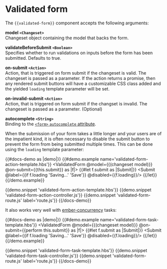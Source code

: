 # Validated form

The `{{validated-form}}` component accepts the following arguments:

**model `<Changeset>`**  
Changeset object containing the model that backs the form.

**validateBeforeSubmit `<Boolean>`**  
Specifies whether to run validations on inputs before the form has been
submitted. Defaults to true.

**on-submit `<Action>`**  
Action, that is triggered on form submit if the changeset is valid. The
changeset is passed as a parameter. If the action returns a promise, then any
rendered submit buttons will have a customizable CSS class added and the yielded
`loading` template parameter will be set.

**on-invalid-submit `<Action>`**  
Action, that is triggered on form submit if the changset is invalid. The
changeset is passed as a parameter. (Optional)

**autocomplete `<String>`**  
Binding to the [`<form>` `autocomplete`
attribute](https://developer.mozilla.org/en-US/docs/Web/HTML/Element/form#attr-autocomplete).

When the submission of your form takes a little longer and your users are of
the impatient kind, it is often necessary to disable the submit button to
prevent the form from being submitted multiple times. This can be done using
the `loading` template parameter:

<!-- prettier-ignore-start -->
{{#docs-demo as |demo|}}
  {{#demo.example name='validated-form-action-template.hbs'}}
    <ValidatedForm @model={{(changeset model)}} @on-submit={{this.submit}} as |f|>
      {{#let f.submit as |Submit|}}
        <Submit @label={{if f.loading 'Saving...' 'Save'}} @disabled={{f.loading}}/>
      {{/let}}
    </ValidatedForm>
  {{/demo.example}}

  {{demo.snippet 'validated-form-action-template.hbs'}}
  {{demo.snippet 'validated-form-action-controller.js'}}
  {{demo.snippet 'validated-form-route.js' label='route.js'}}
{{/docs-demo}}
<!-- prettier-ignore-end -->

It also works very well with [ember-concurrency](http://ember-concurrency.com/) tasks:

<!-- prettier-ignore-start -->
{{#docs-demo as |demo|}}
  {{#demo.example name='validated-form-task-template.hbs'}}
    <ValidatedForm @model={{(changeset model)}} @on-submit={{perform this.submit}} as |f|>
      {{#let f.submit as |Submit|}}
        <Submit @label={{if f.loading 'Saving...' 'Save'}} @disabled={{f.loading}}/>
      {{/let}}
    </ValidatedForm>
  {{/demo.example}}

  {{demo.snippet 'validated-form-task-template.hbs'}}
  {{demo.snippet 'validated-form-task-controller.js'}}
  {{demo.snippet 'validated-form-route.js' label='route.js'}}
{{/docs-demo}}
<!-- prettier-ignore-end -->
